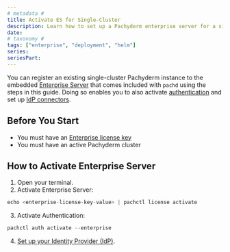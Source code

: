 ```yaml
---
# metadata # 
title: Activate ES for Single-Cluster
description: Learn how to set up a Pachyderm enterprise server for a single-cluster environment embedded in pachd.
date: 
# taxonomy #
tags: ["enterprise", "deployment", "helm"]
series:
seriesPart:
---
```


You can register an existing single-cluster Pachyderm instance to the embedded [Enterprise Server](../) that comes included with `pachd` using the steps in this guide. Doing so enables you to also activate [authentication](../../) and set up [IdP connectors](../../authentication/connectors). 

## Before You Start

- You must have an [Enterprise license key](../../../)
- You must have an active Pachyderm cluster

##  How to Activate Enterprise Server 

1. Open your terminal.
2. Activate Enterprise Server:
```s
echo <enterprise-license-key-value> | pachctl license activate
```
3. Activate Authentication:
```s
pachctl auth activate --enterprise
```
4. [Set up your Identity Provider (IdP)](../../authentication/connectors/).
